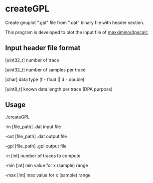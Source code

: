 # createGPL
Create gnuplot ".gpl" file from ".dat" binary file with header section.

This program is developed to plot the input file of [maxximino/dpacalc](https://github.com/maxximino/dpacalc)

## Input header file format
[uint32_t] 	number of trace

[uint32_t] 	number of samples per trace

[char] 			data type (f - float || d - double)

[uint8_t] 	known data length per trace (DPA purpose)

## Usage
./createGPL 

-in 	[file_path]		.dat input file

-out 	[file_path]		.dat output file

-gpl 	[file_path]		.gpl output file

-n 		[int] 				number of traces to compute

-min 	[int]					min value for x (sample) range 

-max 	[int]					max value for x (sample) range
